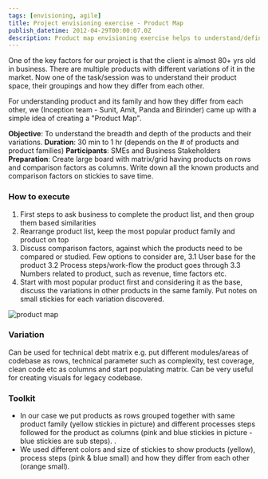 ```yaml
---
tags: [envisioning, agile]
title: Project envisioning exercise - Product Map
publish_datetime: 2012-04-29T00:00:07.0Z
description: Product map envisioning exercise helps to understand/define products, their benefits groupings and how they differ from each other.
---
```


One of the key factors for our project is that the client is almost 80+ yrs old in business. There are multiple products with different variations of it in the market. Now one of the task/session was to understand their product space, their groupings and how they differ from each other.

For understanding product and its family and how they differ from each other, we (Inception team - Sunit, Amit, Panda and Birinder) came up with a simple idea of creating a "Product Map".

**Objective**: To understand the breadth and depth of the products and their variations.
**Duration**: 30 min to 1 hr (depends on the # of products and product families)
**Participants**: SMEs and Business Stakeholders
**Preparation**: Create large board with matrix/grid having products on rows and comparison factors as columns. Write down all the known products and comparison factors on stickies to save time.

### How to execute

1. First steps to ask business to complete the product list, and then group them based similarities
2. Rearrange product list, keep the most popular product family and product on top
3. Discuss comparison factors, against which the products need to be compared or studied. Few options to consider are,
3.1 User base for the product
3.2 Process steps/work-flow the product goes through
3.3 Numbers related to product, such as revenue, time factors etc.
4. Start with most popular product first and considering it as the base, discuss the variations in other products in the same family. Put notes on small stickies for each variation discovered.

![product map](/assets/sunitblog/posts/images/product-map/product-map.jpg)

### Variation

Can be used for technical debt matrix e.g. put different modules/areas of codebase as rows, technical parameter such as complexity, test coverage, clean code etc as columns and start populating matrix. Can be very useful for creating visuals for legacy codebase.

### Toolkit

- In our case we put products as rows grouped together with same product family (yellow stickies in picture)  and different processes steps followed for the product as columns (pink and blue stickies in picture - blue stickies are sub steps). .
- We used different colors and size of stickies to show products (yellow), process steps (pink & blue small) and how they differ from each other (orange small).







